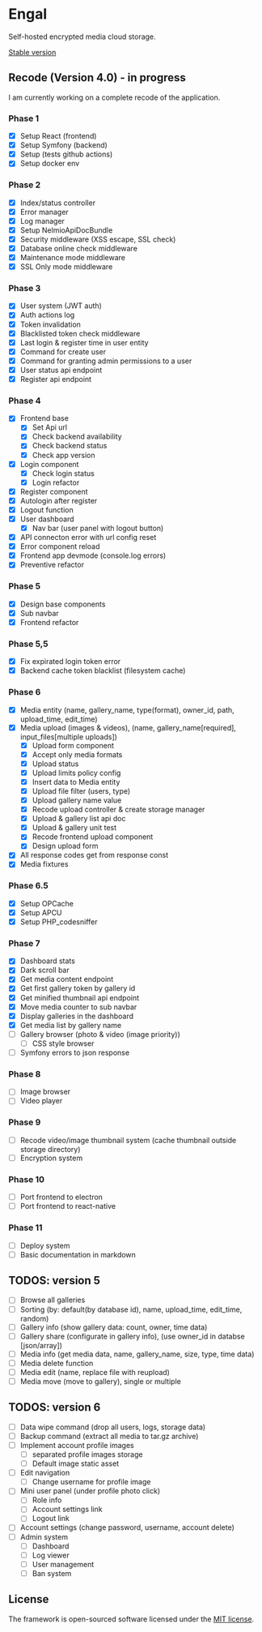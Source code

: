 # Engal
Self-hosted encrypted media cloud storage.

[Stable version](https://github.com/lordbecvold/engal/tree/main)

## Recode (Version 4.0) - in progress
I am currently working on a complete recode of the application.
### Phase 1
- [X] Setup React (frontend)
- [X] Setup Symfony (backend)
- [X] Setup (tests github actions)
- [X] Setup docker env
### Phase 2
- [X] Index/status controller
- [X] Error manager
- [X] Log manager
- [X] Setup NelmioApiDocBundle 
- [X] Security middleware (XSS escape, SSL check)
- [X] Database online check middleware
- [X] Maintenance mode middleware
- [X] SSL Only mode middleware
### Phase 3
- [X] User system (JWT auth)
- [X] Auth actions log
- [X] Token invalidation
- [X] Blacklisted token check middleware
- [X] Last login & register time in user entity
- [X] Command for create user
- [X] Command for granting admin permissions to a user
- [X] User status api endpoint
- [X] Register api endpoint
### Phase 4
- [X] Frontend base
    - [X] Set Api url
    - [X] Check backend availability
    - [X] Check backend status
    - [X] Check app version
- [X] Login component
    - [X] Check login status
    - [X] Login refactor
- [X] Register component
- [X] Autologin after register
- [X] Logout function
- [X] User dashboard
    - [X] Nav bar (user panel with logout button)
- [X] API connecton error with url config reset
- [X] Error component reload
- [X] Frontend app devmode (console.log errors)
- [X] Preventive refactor
### Phase 5
- [X] Design base components
- [X] Sub navbar
- [X] Frontend refactor
### Phase 5,5
- [X] Fix expirated login token error
- [X] Backend cache token blacklist (filesystem cache)
### Phase 6
- [X] Media entity (name, gallery_name, type(format), owner_id, path, upload_time, edit_time)
- [X] Media upload (images & videos), (name, gallery_name[required], input_files[multiple uploads])
    - [X] Upload form component
    - [X] Accept only media formats
    - [X] Upload status
    - [X] Upload limits policy config
    - [X] Insert data to Media entity
    - [X] Upload file filter (users, type)
    - [X] Upload gallery name value
    - [X] Recode upload controller & create storage manager
    - [X] Upload & gallery list api doc
    - [X] Upload & gallery unit test
    - [X] Recode frontend upload component
    - [X] Design upload form
- [X] All response codes get from response const
- [X] Media fixtures
### Phase 6.5
- [X] Setup OPCache
- [X] Setup APCU
- [X] Setup PHP_codesniffer
### Phase 7
- [X] Dashboard stats
- [X] Dark scroll bar
- [X] Get media content endpoint
- [X] Get first gallery token by gallery id
- [X] Get minified thumbnail api endpoint
- [X] Move media counter to sub navbar
- [X] Display galleries in the dashboard 
- [X] Get media list by gallery name
- [ ] Gallery browser (photo & video (image priority))
    - [ ] CSS style browser
- [ ] Symfony errors to json response
### Phase 8
- [ ] Image browser
- [ ] Video player
### Phase 9
- [ ] Recode video/image thumbnail system (cache thumbnail outside storage directory)
- [ ] Encryption system
### Phase 10
- [ ] Port frontend to electron
- [ ] Port frontend to react-native
### Phase 11
- [ ] Deploy system
- [ ] Basic documentation in markdown

## TODOS: version 5
- [ ] Browse all galleries
- [ ] Sorting (by: default(by database id), name, upload_time, edit_time, random)
- [ ] Gallery info (show gallery data: count, owner, time data)
- [ ] Gallery share (configurate in gallery info), (use owner_id in databse [json/array])
- [ ] Media info (get media data, name, gallery_name, size, type, time data)
- [ ] Media delete function
- [ ] Media edit (name, replace file with reupload)
- [ ] Media move (move to gallery), single or multiple

## TODOS: version 6
- [ ] Data wipe command (drop all users, logs, storage data)
- [ ] Backup command (extract all media to tar.gz archive)
- [ ] Implement account profile images
    - [ ] separated profile images storage
    - [ ] Default image static asset
- [ ] Edit navigation 
    - [ ] Change username for profile image
- [ ] Mini user panel (under profile photo click)
    - [ ] Role info
    - [ ] Account settings link
    - [ ] Logout link
- [ ] Account settings (change password, username, account delete)
- [ ] Admin system
    - [ ] Dashboard
    - [ ] Log viewer
    - [ ] User management
    - [ ] Ban system

## License
The framework is open-sourced software licensed under the [MIT license](https://opensource.org/licenses/MIT).
